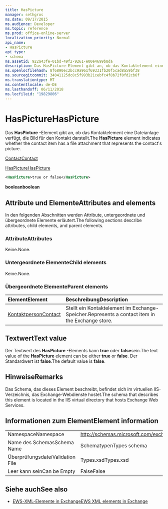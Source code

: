 ```yaml
---
title: HasPicture
manager: sethgros
ms.date: 09/17/2015
ms.audience: Developer
ms.topic: reference
ms.prod: office-online-server
localization_priority: Normal
api_name:
- HasPicture
api_type:
- schema
ms.assetid: 922a43fe-01bd-49f2-9261-e00e4699b8da
description: Das HasPicture-Element gibt an, ob das Kontaktelement eine Dateianlage verfügt, die Bild für den Kontakt darstellt.
ms.openlocfilehash: 8f6890ec2bcc9a961f69331fb20f5cad8a59bf38
ms.sourcegitcommit: 34041125dc8c5f993b21cebfc4f8b72f0fd2cb6f
ms.translationtype: MT
ms.contentlocale: de-DE
ms.lasthandoff: 06/11/2018
ms.locfileid: "19829806"
---
```

# <a name="haspicture"></a><span data-ttu-id="02003-103">HasPicture</span><span class="sxs-lookup"><span data-stu-id="02003-103">HasPicture</span></span>

<span data-ttu-id="02003-104">Das **HasPicture** -Element gibt an, ob das Kontaktelement eine Dateianlage verfügt, die Bild für den Kontakt darstellt.</span><span class="sxs-lookup"><span data-stu-id="02003-104">The **HasPicture** element indicates whether the contact item has a file attachment that represents the contact's picture.</span></span> 
  
[<span data-ttu-id="02003-105">Contact</span><span class="sxs-lookup"><span data-stu-id="02003-105">Contact</span></span>](contact.md)
  
[<span data-ttu-id="02003-106">HasPicture</span><span class="sxs-lookup"><span data-stu-id="02003-106">HasPicture</span></span>](haspicture.md)
  
```xml
<HasPicture>true or false</HasPicture>
```

 <span data-ttu-id="02003-107">**boolean**</span><span class="sxs-lookup"><span data-stu-id="02003-107">**boolean**</span></span>
## <a name="attributes-and-elements"></a><span data-ttu-id="02003-108">Attribute und Elemente</span><span class="sxs-lookup"><span data-stu-id="02003-108">Attributes and elements</span></span>

<span data-ttu-id="02003-109">In den folgenden Abschnitten werden Attribute, untergeordnete und übergeordnete Elemente erläutert.</span><span class="sxs-lookup"><span data-stu-id="02003-109">The following sections describe attributes, child elements, and parent elements.</span></span>
  
### <a name="attributes"></a><span data-ttu-id="02003-110">Attribute</span><span class="sxs-lookup"><span data-stu-id="02003-110">Attributes</span></span>

<span data-ttu-id="02003-111">Keine.</span><span class="sxs-lookup"><span data-stu-id="02003-111">None.</span></span>
  
### <a name="child-elements"></a><span data-ttu-id="02003-112">Untergeordnete Elemente</span><span class="sxs-lookup"><span data-stu-id="02003-112">Child elements</span></span>

<span data-ttu-id="02003-113">Keine.</span><span class="sxs-lookup"><span data-stu-id="02003-113">None.</span></span>
  
### <a name="parent-elements"></a><span data-ttu-id="02003-114">Übergeordnete Elemente</span><span class="sxs-lookup"><span data-stu-id="02003-114">Parent elements</span></span>

|<span data-ttu-id="02003-115">**Element**</span><span class="sxs-lookup"><span data-stu-id="02003-115">**Element**</span></span>|<span data-ttu-id="02003-116">**Beschreibung**</span><span class="sxs-lookup"><span data-stu-id="02003-116">**Description**</span></span>|
|:-----|:-----|
|[<span data-ttu-id="02003-117">Kontaktperson</span><span class="sxs-lookup"><span data-stu-id="02003-117">Contact</span></span>](contact.md) <br/> |<span data-ttu-id="02003-118">Stellt ein Kontaktelement im Exchange-Speicher.</span><span class="sxs-lookup"><span data-stu-id="02003-118">Represents a contact item in the Exchange store.</span></span>  <br/> |
   
## <a name="text-value"></a><span data-ttu-id="02003-119">Textwert</span><span class="sxs-lookup"><span data-stu-id="02003-119">Text value</span></span>

<span data-ttu-id="02003-120">Der Textwert des **HasPicture** -Elements kann **true** oder **false**sein.</span><span class="sxs-lookup"><span data-stu-id="02003-120">The text value of the **HasPicture** element can be either **true** or **false**.</span></span> <span data-ttu-id="02003-121">Der Standardwert ist **false**.</span><span class="sxs-lookup"><span data-stu-id="02003-121">The default value is **false**.</span></span>
  
## <a name="remarks"></a><span data-ttu-id="02003-122">Hinweise</span><span class="sxs-lookup"><span data-stu-id="02003-122">Remarks</span></span>

<span data-ttu-id="02003-123">Das Schema, das dieses Element beschreibt, befindet sich im virtuellen IIS-Verzeichnis, das Exchange-Webdienste hostet.</span><span class="sxs-lookup"><span data-stu-id="02003-123">The schema that describes this element is located in the IIS virtual directory that hosts Exchange Web Services.</span></span>
  
## <a name="element-information"></a><span data-ttu-id="02003-124">Informationen zum Element</span><span class="sxs-lookup"><span data-stu-id="02003-124">Element information</span></span>

|||
|:-----|:-----|
|<span data-ttu-id="02003-125">Namespace</span><span class="sxs-lookup"><span data-stu-id="02003-125">Namespace</span></span>  <br/> |http://schemas.microsoft.com/exchange/services/2006/types  <br/> |
|<span data-ttu-id="02003-126">Name des Schemas</span><span class="sxs-lookup"><span data-stu-id="02003-126">Schema Name</span></span>  <br/> |<span data-ttu-id="02003-127">Schematypen</span><span class="sxs-lookup"><span data-stu-id="02003-127">Types schema</span></span>  <br/> |
|<span data-ttu-id="02003-128">Überprüfungsdatei</span><span class="sxs-lookup"><span data-stu-id="02003-128">Validation File</span></span>  <br/> |<span data-ttu-id="02003-129">Types.xsd</span><span class="sxs-lookup"><span data-stu-id="02003-129">Types.xsd</span></span>  <br/> |
|<span data-ttu-id="02003-130">Leer kann sein</span><span class="sxs-lookup"><span data-stu-id="02003-130">Can be Empty</span></span>  <br/> |<span data-ttu-id="02003-131">False</span><span class="sxs-lookup"><span data-stu-id="02003-131">False</span></span>  <br/> |
   
## <a name="see-also"></a><span data-ttu-id="02003-132">Siehe auch</span><span class="sxs-lookup"><span data-stu-id="02003-132">See also</span></span>



- [<span data-ttu-id="02003-133">EWS-XML-Elemente in Exchange</span><span class="sxs-lookup"><span data-stu-id="02003-133">EWS XML elements in Exchange</span></span>](ews-xml-elements-in-exchange.md)

